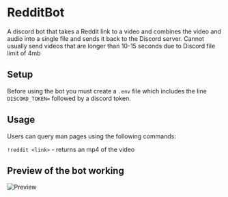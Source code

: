 # RedditBot

A discord bot that takes a Reddit link to a video and combines the video and audio into a single file and sends it back to the Discord server. Cannot usually send videos that are longer than 10-15 seconds due to Discord file limit of 4mb

## Setup

Before using the bot you must create a `.env` file which includes the line `DISCORD_TOKEN=` followed by a discord token.

## Usage

Users can query man pages using the following commands:

`!reddit <link>` - returns an mp4 of the video

## Preview of the bot working

![Preview](https://raw.githubusercontent.com/JoelLucaAdams/RedditBot/master/Preview.png)
